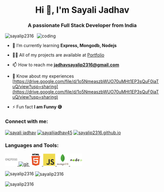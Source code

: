 <h1 align="center">Hi 👋, I'm Sayali Jadhav</h1>
<h3 align="center">A passionate Full Stack Developer from India</h3>

<img align="right" alt="coding" width="400" src="https://camo.githubusercontent.com/374987f773148e46b1851b9e3bc4bf71b182562dd002620ef3e4263cb3997130/68747470733a2f2f6d69726f2e6d656469756d2e636f6d2f6d61782f3837352f312a7164415731546a434e353768316c6275757a766368672e676966">

<p align="left"> <img src="https://komarev.com/ghpvc/?username=sayalip2316&label=Profile%20views&color=0e75b6&style=flat" alt="sayalip2316" /> </p>

- 🌱 I’m currently learning **Express, Mongodb, Nodejs**

- 👨‍💻 All of my projects are available at <a href="https://sayalip2316.github.io/">Portfolio</a>

- 📫 How to reach me **jadhavsayalip2316@gmail.com**

- 📄 Know about my experiences [https://drive.google.com/file/d/1o5NmeaszbWUO70uMHt1EP3sQuF0iaTuQ/view?usp=sharing](https://drive.google.com/file/d/1o5NmeaszbWUO70uMHt1EP3sQuF0iaTuQ/view?usp=sharing)

- ⚡ Fun fact **I am Funny 😅**

<h3 align="left">Connect with me:</h3>
<p align="left">
<a href="https://www.linkedin.com/in/sayali-jadhav-13b84025b/" target="blank"><img align="center" src="https://raw.githubusercontent.com/rahuldkjain/github-profile-readme-generator/master/src/images/icons/Social/linked-in-alt.svg" alt="sayali jadhav" height="30" width="40" /></a>
<a href="https://instagram.com/sayalijadhav45" target="blank"><img align="center" src="https://raw.githubusercontent.com/rahuldkjain/github-profile-readme-generator/master/src/images/icons/Social/instagram.svg" alt="sayalijadhav45" height="30" width="40" /></a>
  <a href="https://sayalip2316.github.io/" target="blank"><img align="center" src="https://cdn-icons-png.flaticon.com/512/25/25231.png" alt="sayalip2316.github.io" height="30" width="40" /></a>
</p>

<h3 align="left">Languages and Tools:</h3>
<p align="left"> <a href="https://expressjs.com" target="_blank" rel="noreferrer"> <img src="https://raw.githubusercontent.com/devicons/devicon/master/icons/express/express-original-wordmark.svg" alt="express" width="40" height="40"/> </a> <a href="https://git-scm.com/" target="_blank" rel="noreferrer"> <img src="https://www.vectorlogo.zone/logos/git-scm/git-scm-icon.svg" alt="git" width="40" height="40"/> </a> <a href="https://www.w3.org/html/" target="_blank" rel="noreferrer"> <img src="https://raw.githubusercontent.com/devicons/devicon/master/icons/html5/html5-original-wordmark.svg" alt="html5" width="40" height="40"/> </a> <a href="https://developer.mozilla.org/en-US/docs/Web/JavaScript" target="_blank" rel="noreferrer"> <img src="https://raw.githubusercontent.com/devicons/devicon/master/icons/javascript/javascript-original.svg" alt="javascript" width="40" height="40"/> </a> <a href="https://www.mongodb.com/" target="_blank" rel="noreferrer"> <img src="https://raw.githubusercontent.com/devicons/devicon/master/icons/mongodb/mongodb-original-wordmark.svg" alt="mongodb" width="40" height="40"/> </a> <a href="https://nodejs.org" target="_blank" rel="noreferrer"> <img src="https://raw.githubusercontent.com/devicons/devicon/master/icons/nodejs/nodejs-original-wordmark.svg" alt="nodejs" width="40" height="40"/> </a> </p>

<p><img align="left" src="https://github-readme-stats.vercel.app/api/top-langs?username=sayalip2316&show_icons=true&locale=en&layout=compact" alt="sayalip2316" /></p>

<p>&nbsp;<img align="center" src="https://github-readme-stats.vercel.app/api?username=sayalip2316&show_icons=true&locale=en" alt="sayalip2316" /></p>

<p><img align="center" src="https://github-readme-streak-stats.herokuapp.com/?user=sayalip2316&" alt="sayalip2316" /></p>
